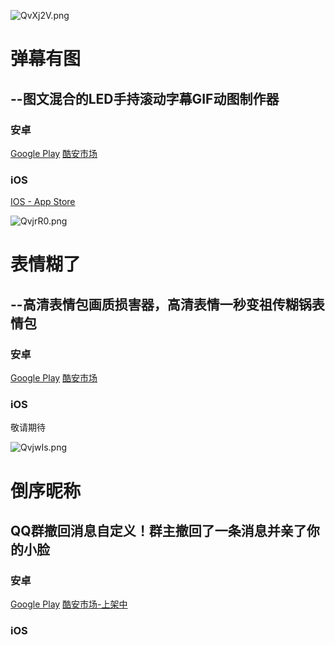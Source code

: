 
![QvXj2V.png](https://s2.ax1x.com/2019/12/21/QvXj2V.png)

# 弹幕有图
## --图文混合的LED手持滚动字幕GIF动图制作器


### 安卓

[Google Play](https://play.google.com/store/apps/details?id=milukun.flutter_app)
[酷安市场](https://www.coolapk.com/apk/244183)

### iOS

[IOS - App Store](https://apps.apple.com/cn/app/id1485570541)

![QvjrR0.png](https://s2.ax1x.com/2019/12/21/QvjrR0.png)

# 表情糊了
## --高清表情包画质损害器，高清表情一秒变祖传糊锅表情包

### 安卓

[Google Play](https://play.google.com/store/apps/details?id=milukun.nan.hutusq)
[酷安市场](https://www.coolapk.com/apk/244183)

### iOS

敬请期待

![QvjwIs.png](https://s2.ax1x.com/2019/12/21/QvjwIs.png)

# 倒序昵称
## QQ群撤回消息自定义！群主撤回了一条消息并亲了你的小脸

### 安卓

[Google Play](https://play.google.com/store/apps/details?id=nan.milukun.name_reverse)
[酷安市场-上架中]()

### iOS

